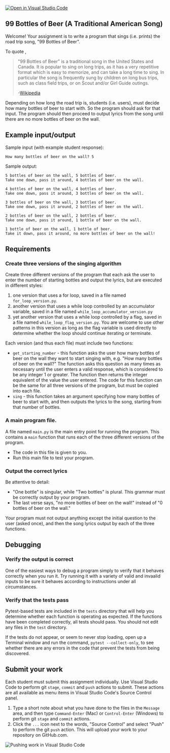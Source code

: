 [![Open in Visual Studio Code](https://classroom.github.com/assets/open-in-vscode-2e0aaae1b6195c2367325f4f02e2d04e9abb55f0b24a779b69b11b9e10269abc.svg)](https://classroom.github.com/online_ide?assignment_repo_id=15304645&assignment_repo_type=AssignmentRepo)
## 99 Bottles of Beer (A Traditional American Song)

Welcome! Your assignment is to write a program that sings (i.e. prints) the road trip song, "99 Bottles of Beer".

To quote ,

> "99 Bottles of Beer" is a traditional song in the United States and Canada. It is popular to sing on long trips, as it has a very repetitive format which is easy to memorize, and can take a long time to sing. In particular the song is frequently sung by children on long bus trips, such as class field trips, or on Scout and/or Girl Guide outings.
>
> -[Wikipedia](http://en.wikipedia.org/wiki/99_Bottles_of_Beer)

Depending on how long the road trip is, students (i.e. users), must decide how many bottles of beer to start with. So the program should ask for that input. The program should then proceed to output lyrics from the song until there are no more bottles of beer on the wall.

## Example input/output

Sample input (with example student response):

```
How many bottles of beer on the wall? 5
```

Sample output:

```
5 bottles of beer on the wall, 5 bottles of beer.
Take one down, pass it around, 4 bottles of beer on the wall.

4 bottles of beer on the wall, 4 bottles of beer.
Take one down, pass it around, 3 bottles of beer on the wall.

3 bottles of beer on the wall, 3 bottles of beer.
Take one down, pass it around, 2 bottles of beer on the wall.

2 bottles of beer on the wall, 2 bottles of beer.
Take one down, pass it around, 1 bottle of beer on the wall.

1 bottle of beer on the wall, 1 bottle of beer.
Take it down, pass it around, no more bottles of beer on the wall!
```

## Requirements

### Create three versions of the singing algorithm

Create three different versions of the program that each ask the user to enter the number of starting bottles and output the lyrics, but are executed in different styles:

1. one version that uses a for loop, saved in a file named `for_loop_version.py`.
1. another version that uses a while loop controlled by an accumulator variable, saved in a file named `while_loop_accumulator_version.py`
1. yet another version that uses a while loop controlled by a flag, saved in a file named `while_loop_flag_version.py`. You are welcome to use other patterns in this version as long as the flag variable is used directly to determine whether the loop should continue iterating or terminate.

Each version (and thus each file) must include two functions:

- `get_starting_number` - this function asks the user how many bottles of beer on the wall they want to start singing with, e.g. "How many bottles of beer on the wall?" The function asks this question as many times as necessary until the user enters a valid response, which is considered to be any integer 1 or greater. The function then returns the integer equivalent of the value the user entered. The code for this function can be the same for all three versions of the program, but must be copied into each file.
- `sing` - this function takes an argument specifying how many bottles of beer to start with, and then outputs the lyrics to the song, starting from that number of bottles.

### A main program file.

A file named `main.py` is the main entry point for running the program. This contains a `main` function that runs each of the three different versions of the program.

- The code in this file is given to you.
- Run this main file to test your program.

### Output the correct lyrics

Be attentive to detail:

- "One bottle" is singular, while "Two bottles" is plural. This grammar must be correctly output by your program.
- The last verse says, "no more bottles of beer on the wall!" instead of "0 bottles of beer on the wall."

Your program must not output anything except the initial question to the user (asked once), and then the song lyrics output by each of the three functions.

## Debugging

### Verify the output is correct

One of the easiest ways to debug a program simply to verify that it behaves correctly when you run it. Try running it with a variety of valid and invaalid inputs to be sure it behaves according to instructions under all circumstances.

### Verify that the tests pass

Pytest-based tests are included in the `tests` directory that will help you determine whether each function is operating as expected. If the functions have been completed correctly, all tests should pass. You should not edit any files in the `test` directory.

If the tests do not appear, or seem to never stop loading, open up a Terminal window and run the command, `pytest --collect-only`, to see whether there are any errors in the code that prevent the tests from being discovered.

## Submit your work

Each student must submit this assignment individually. Use Visual Studio Code to perform git `stage`, `commit` and `push` actions to submit. These actions are all available as menu items in Visual Studio Code's Source Control panel.

1. Type a short note about what you have done to the files in the `Message` area, and then type `Command-Enter` (Mac) or `Control-Enter` (Windows) to perform git `stage` and `commit` actions.
1. Click the `...` icon next to the words, "Source Control" and select "Push" to perform the git `push` action. This will upload your work to your repository on GitHub.com.

![Pushing work in Visual Studio Code](./images/vscode_stage_commit_push.png)
